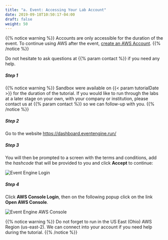 ```yaml
---
title: "a. Event: Accessing Your Lab Account"
date: 2019-09-18T10:50:17-04:00
draft: false
weight: 50
---
```


{{% notice warning %}}
Accounts are only accessible for the duration of the event. To continue using AWS after the event, [create an AWS Account](<https://aws.amazon.com/premiumsupport/knowledge-center/create-and-activate-aws-account/>).
{{% /notice %}}

Do not hesitate to ask questions at {{% param contact %}} if you need any help.

##### Step 1

{{% notice warning %}}
Sandbox were available on {{< param tutorialDate >}} for the duration of the tutorial. If you would like to run through the labs at a later stage on your own, with your company or institution, please contact us at {{% param contact %}} so we can follow-up with you.
{{% /notice %}}

##### Step 2

Go to the website https://dashboard.eventengine.run/

##### Step 3

You will then be prompted to a screen with the terms and conditions, add the *hashcode* that will be provided to you and click **Accept** to continue:

![Event Engine Login](</images/sc22/event-engine-login.png>)

##### Step 4

Click **AWS Console Login**, then on the following popup click on the link **Open AWS Console**.

![Event Engine AWS Console](</images/sc22/event-engine-aws-console.png>)

{{% notice warning %}}
Do not forget to run in the US East (Ohio) AWS Region (us-east-2). We can connect into your account if you need help during the tutorial.
{{% /notice %}}
